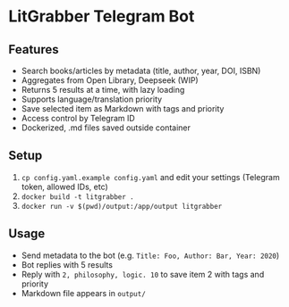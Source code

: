 # LitGrabber Telegram Bot

## Features
- Search books/articles by metadata (title, author, year, DOI, ISBN)
- Aggregates from Open Library, Deepseek (WIP)
- Returns 5 results at a time, with lazy loading
- Supports language/translation priority
- Save selected item as Markdown with tags and priority
- Access control by Telegram ID
- Dockerized, .md files saved outside container

## Setup
1. `cp config.yaml.example config.yaml` and edit your settings (Telegram token, allowed IDs, etc)
2. `docker build -t litgrabber .`
3. `docker run -v $(pwd)/output:/app/output litgrabber`

## Usage
- Send metadata to the bot (e.g. `Title: Foo, Author: Bar, Year: 2020`)
- Bot replies with 5 results
- Reply with `2, philosophy, logic. 10` to save item 2 with tags and priority
- Markdown file appears in `output/`
